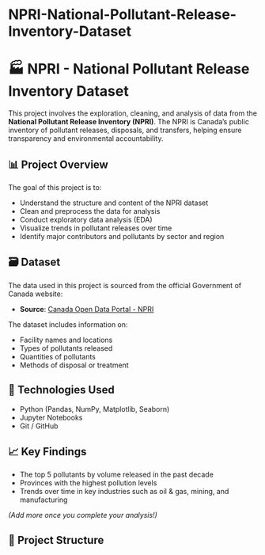 # NPRI-National-Pollutant-Release-Inventory-Dataset

# 🏭 NPRI - National Pollutant Release Inventory Dataset

This project involves the exploration, cleaning, and analysis of data from the **National Pollutant Release Inventory (NPRI)**. The NPRI is Canada’s public inventory of pollutant releases, disposals, and transfers, helping ensure transparency and environmental accountability.

## 📊 Project Overview

The goal of this project is to:

- Understand the structure and content of the NPRI dataset
- Clean and preprocess the data for analysis
- Conduct exploratory data analysis (EDA)
- Visualize trends in pollutant releases over time
- Identify major contributors and pollutants by sector and region

## 🗃️ Dataset

The data used in this project is sourced from the official Government of Canada website:

- **Source**: [Canada Open Data Portal - NPRI](https://open.canada.ca/data/en/dataset/3ef7df7e-7806-4149-832d-c0c44b7b7465)

The dataset includes information on:

- Facility names and locations
- Types of pollutants released
- Quantities of pollutants
- Methods of disposal or treatment

## 🔧 Technologies Used

- Python (Pandas, NumPy, Matplotlib, Seaborn)
- Jupyter Notebooks
- Git / GitHub

## 📈 Key Findings

- The top 5 pollutants by volume released in the past decade
- Provinces with the highest pollution levels
- Trends over time in key industries such as oil & gas, mining, and manufacturing

_(Add more once you complete your analysis!)_

## 📂 Project Structure

